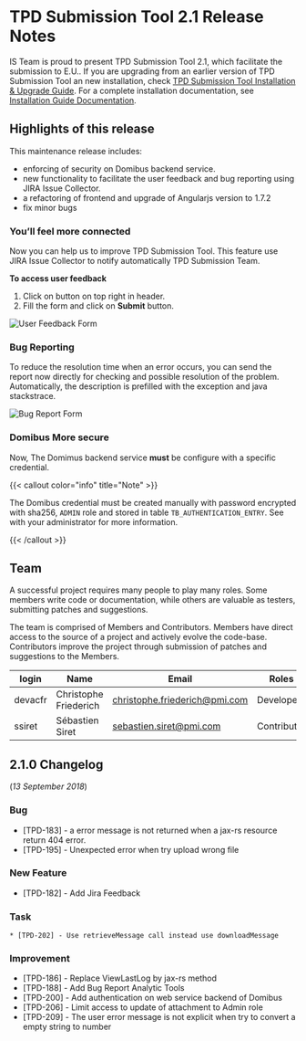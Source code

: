 # TPD Submission Tool 2.1 Release Notes

IS Team is proud to present TPD Submission Tool 2.1, which facilitate the submission to E.U..
If you are upgrading from an earlier version of TPD Submission Tool an new installation, check [TPD Submission Tool Installation & Upgrade Guide][upgrade].
For a complete installation documentation, see [Installation Guide Documentation][installation].

[upgrade]: ../installation-upgrade-note.html
[installation]: ../doc/installation-guide.html

## Highlights of this release

This maintenance release includes:

* enforcing of security on Domibus backend service.
* new functionality to facilitate the user feedback and bug reporting using JIRA Issue Collector.
* a refactoring of frontend and upgrade of Angularjs version to 1.7.2
* fix minor bugs

### You’ll feel more connected

Now you can help us to improve TPD Submission Tool. This feature use JIRA Issue Collector to notify automatically TPD Submission Team.

**To access user feedback**

1. Click on <var class="fa fa-commenting-o fa-2x" aria-hidden="true"></var> button on top right in header.
2. Fill the form and click on **Submit** button.

![User Feedback Form](../images/user-feedback-form.png)

### Bug Reporting

To reduce the resolution time when an error occurs, you can send the report now directly for checking and possible resolution of the problem. Automatically, the description is prefilled with the exception and java stackstrace.

![Bug Report Form](../images/bug-report-form.png)

### Domibus More secure

Now, The Domimus backend  service **must** be configure with a specific credential.

{{< callout color="info" title="Note" >}}

The Domibus credential must be created manually with password encrypted with sha256, `ADMIN` role and stored in table `TB_AUTHENTICATION_ENTRY`. See with your administrator for more information.

{{< /callout >}}

## Team

A successful project requires many people to play many roles. Some members write code or documentation, while others are valuable as testers, submitting patches and suggestions.

The team is comprised of Members and Contributors. Members have direct access to the source of a project and actively evolve the code-base. Contributors improve the project through submission of patches and suggestions to the Members.

| login   | Name                  | Email                           | Roles       |
|---------|-----------------------|---------------------------------|-------------|
| devacfr | Christophe Friederich | <christophe.friederich@pmi.com> | Developer   |
| ssiret  | Sébastien Siret       | <sebastien.siret@pmi.com>       | Contributor |

## 2.1.0 Changelog

(*13 September 2018*)

### Bug

* [TPD-183] - a error message is not returned when a jax-rs resource return 404 error.
* [TPD-195] - Unexpected error when try upload wrong file

### New Feature

* [TPD-182] - Add Jira Feedback

### Task

    * [TPD-202] - Use retrieveMessage call instead use downloadMessage

### Improvement

* [TPD-186] - Replace ViewLastLog by jax-rs method
* [TPD-188] - Add Bug Report Analytic Tools
* [TPD-200] - Add authentication on web service backend of Domibus
* [TPD-206] - Limit access to update of attachment  to Admin role
* [TPD-209] - The user error message is not explicit when try to convert a empty string to number
